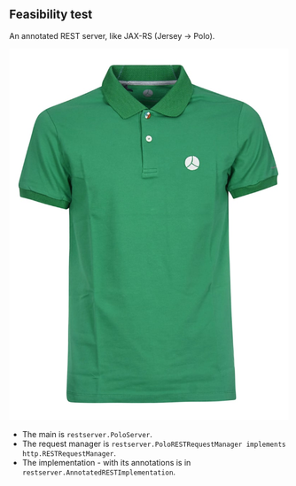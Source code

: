 ## Feasibility test
An annotated REST server, like JAX-RS (Jersey -> Polo).

![Polo](./polo.jpg)

- The main is `restserver.PoloServer`.
- The request manager is `restserver.PoloRESTRequestManager implements http.RESTRequestManager`.
- The implementation - with its annotations is in `restserver.AnnotatedRESTImplementation`.
